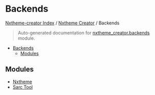 # Backends

[Nxtheme-creator Index](../../README.md#nxtheme-creator-index) / [Nxtheme Creator](../index.md#nxtheme-creator) / Backends

> Auto-generated documentation for [nxtheme_creator.backends](../../../../nxtheme_creator/backends/__init__.py) module.

- [Backends](#backends)
  - [Modules](#modules)

## Modules

- [Nxtheme](./nxtheme.md)
- [Sarc Tool](./sarc_tool.md)